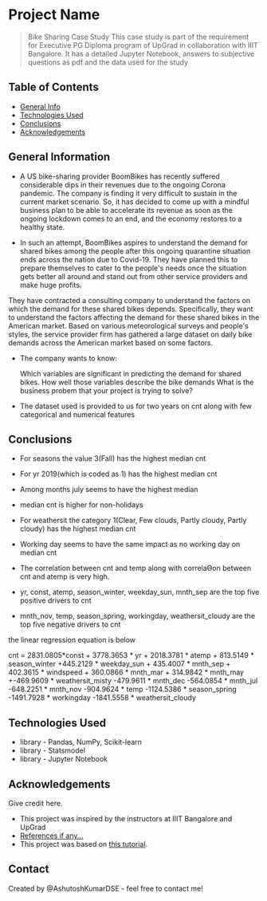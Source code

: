 # Project Name
> Bike Sharing Case Study
> This case study is part of the requirement for Executive PG Diploma program of UpGrad in collaboration with IIIT Bangalore.
> It has a detailed Jupyter Notebook, answers to subjective questions as pdf and the data used for the study
 

## Table of Contents
* [General Info](#general-information)
* [Technologies Used](#technologies-used)
* [Conclusions](#conclusions)
* [Acknowledgements](#acknowledgements)

<!-- You can include any other section that is pertinent to your problem -->

## General Information
- A US bike-sharing provider BoomBikes has recently suffered considerable dips in their revenues due to the ongoing Corona pandemic. The company is finding it very difficult to sustain in the current market scenario. So, it has decided to come up with a mindful business plan to be able to accelerate its revenue as soon as the ongoing lockdown comes to an end, and the economy restores to a healthy state. 



- In such an attempt, BoomBikes aspires to understand the demand for shared bikes among the people after this ongoing quarantine situation ends across the nation due to Covid-19. They have planned this to prepare themselves to cater to the people's needs once the situation gets better all around and stand out from other service providers and make huge profits.


They have contracted a consulting company to understand the factors on which the demand for these shared bikes depends. Specifically, they want to understand the factors affecting the demand for these shared bikes in the American market. 
Based on various meteorological surveys and people's styles, the service provider firm has gathered a large dataset on daily bike demands across the American market based on some factors. 
- The company wants to know:

    Which variables are significant in predicting the demand for shared bikes.
    How well those variables describe the bike demands
What is the business probem that your project is trying to solve?
- The dataset used is provided to us for two years on cnt along with few categorical and numerical features


## Conclusions
- For seasons the value 3(Fall) has the highest median cnt
- For yr 2019(which is coded as 1) has the highest median cnt
- Among months july seems to have the highest median
- median cnt is higher for non-holidays
- For weathersit the category 1(Clear, Few clouds, Partly cloudy, Partly cloudy) has the highest median cnt
- Working day seems to have the same impact as no working day on median cnt

- The correlation between cnt and temp along with correlaƟon between cnt and atemp is very high.
- yr, const, atemp, season_winter, weekday_sun, mnth_sep are the top five positive drivers to cnt
- mnth_nov, temp, season_spring, workingday, weathersit_cloudy are the top five negative drivers to cnt

the linear regression equation is below

cnt = 2831.0805*const + 3778.3653 * yr + 2018.3781 * atemp + 813.5149 * season_winter +445.2129 * weekday_sun +
    435.4007 * mnth_sep + 402.3615 * windspeed + 360.0866 * mnth_mar + 314.9842 * mnth_may +-469.9609 * weathersit_misty
    -479.9611 * mnth_dec -564.0854 * mnth_jul -648.2251 * mnth_nov -904.9624 * temp -1124.5386 * season_spring
    -1491.7928 * workingday -1841.5558 * weathersit_cloudy




## Technologies Used
- library - Pandas, NumPy, Scikit-learn
- library - Statsmodel
- library - Jupyter Notebook

## Acknowledgements
Give credit here.
- This project was inspired by the instructors at IIIT Bangalore and UpGrad
- [References if any...](https://www.kaggle.com/code/pythonafroz/pipeline-step-by-step-guide)
- This project was based on [this tutorial](https://scikit-learn.org/stable/).


## Contact
Created by @AshutoshKumarDSE - feel free to contact me!


<!-- Optional -->
<!-- ## License -->
<!-- This project is open source and available under the [... License](). -->

<!-- You don't have to include all sections - just the one's relevant to your project -->
